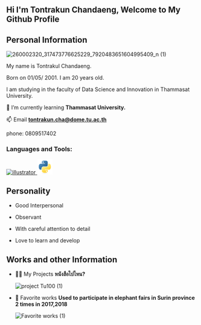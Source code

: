 ## Hi I'm Tontrakun Chandaeng, Welcome to My Github Profile 

## Personal Information
![260002320_317473776625229_7920483651604995409_n (1)](https://user-images.githubusercontent.com/93764124/143542968-9c927476-f526-4047-afa1-6a24974d9a48.jpg)


My name is Tontrakul Chandaeng.

Born on 01/05/ 2001.  I am 20 years old.

I am studying in the faculty of  Data Science and Innovation in Thammasat University.

🌱 I’m currently learning **Thammasat University.**

📫 Email **tontrakun.cha@dome.tu.ac.th**

 phone: 0809517402

<h3 align="left">Languages and Tools:</h3>
<p align="left"> <a href="https://www.adobe.com/in/products/illustrator.html" target="_blank" rel="noreferrer"> <img src="https://www.vectorlogo.zone/logos/adobe_illustrator/adobe_illustrator-icon.svg" alt="illustrator" width="40" height="40"/> </a> <a href="https://www.python.org" target="_blank" rel="noreferrer"> <img src="https://raw.githubusercontent.com/devicons/devicon/master/icons/python/python-original.svg" alt="python" width="40" height="40"/> </a> </p>


## Personality
- Good Interpersonal

- Observant

- With careful attention to detail

- Love to learn and develop

## Works and other Information</h1>

- 👨‍💻 My Projects **หนังสือไปไหน?** 

     ![project Tu100 (1)](https://user-images.githubusercontent.com/93764124/143539104-6ae3cc4b-596d-4fae-8267-583e0f948aa9.png)


- 👯 Favorite works **Used to participate in elephant fairs in Surin province 2 times in 2017,2018**

     ![Favorite works (1)](https://user-images.githubusercontent.com/93764124/143538766-4a9d181d-bb33-44bc-8e91-7988cdb619c8.jpg)
     
